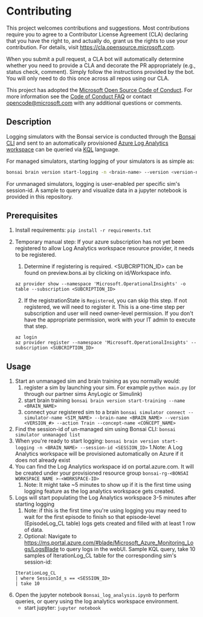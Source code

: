 # Contributing

This project welcomes contributions and suggestions.  Most contributions require you to agree to a
Contributor License Agreement (CLA) declaring that you have the right to, and actually do, grant us
the rights to use your contribution. For details, visit https://cla.opensource.microsoft.com.

When you submit a pull request, a CLA bot will automatically determine whether you need to provide
a CLA and decorate the PR appropriately (e.g., status check, comment). Simply follow the instructions
provided by the bot. You will only need to do this once across all repos using our CLA.

This project has adopted the [Microsoft Open Source Code of Conduct](https://opensource.microsoft.com/codeofconduct/).
For more information see the [Code of Conduct FAQ](https://opensource.microsoft.com/codeofconduct/faq/) or
contact [opencode@microsoft.com](mailto:opencode@microsoft.com) with any additional questions or comments.

## Description

Logging simulators with the Bonsai service is conducted through the [Bonsai CLI](https://pypi.org/project/bonsai-cli/) and sent to an automatically provisioned [Azure Log Analytics workspace](https://docs.microsoft.com/en-us/azure/azure-monitor/log-query/log-analytics-tutorial) can be queried via [KQL](https://docs.microsoft.com/en-us/azure/data-explorer/kusto/query/tutorial?pivots=azuremonitor) language.

For managed simulators, starting logging of your simulators is as simple as:

```bash
bonsai brain version start-logging -n <brain-name> --version <version-number> -m
```

For unmanaged simulators, logging is user-enabled per specific sim's session-id. A sample to query and visualize data in a jupyter notebook is provided in this repository.

## Prerequisites

1. Install requirements: `pip install -r requirements.txt`
1. Temporary manual step: If your azure subscription has not yet been registered to allow Log Analytics workspace resource provider, it needs to be registered.
    1. Determine if registering is required. <SUBCRIPTION_ID> can be found on preview.bons.ai by clicking on id/Workspace info. 
    ```
    az provider show --namespace 'Microsoft.OperationalInsights' -o table --subscription <SUBCRIPTION_ID>
    ```
    2.  If the registrationState is `Registered`, you can skip this step. If not registered, we will need to register it. This is a one-time step per subscription and user will need owner-level permission. If you don't have the appropriate permission, work with your IT admin to execute that step.

    ```
    az login
    az provider register --namespace 'Microsoft.OperationalInsights' --subscription <SUBCRIPTION_ID>
    ```
 
## Usage

1. Start an unmanaged sim and brain training as you normally would: 
    1. register a sim by launching your sim. For example `python main.py` (or through our partner sims AnyLogic or Simulink)
    1. start brain training `bonsai brain version start-training --name <BRAIN_NAME>`
    1. connect your registered sim to a brain `bonsai simulator connect --simulator-name <SIM_NAME> --brain-name <BRAIN_NAME> --version <VERSION_#> --action Train --concept-name <CONCEPT_NAME>`
2. Find the session-id of un-managed sim using Bonsai CLI: `bonsai simulator unmanaged list`
3. When you're ready to start logging:
`bonsai brain version start-logging -n <BRAIN_NAME> --session-id <SESSION_ID>`
    1.Note: A Log Analytics workspace will be provisioned automatically on Azure if it does not already exist
3. You can find the Log Analytics workspace id on portal.azure.com. It will be created under your provisioned resource group `bonsai-rg-<BONSAI WORKSPACE NAME >-<WORKSPACE-ID>`
    1. Note: It might take ~5 minutes to show up if it is the first time using logging feature as the log analytics workspace gets created.
4. Logs will start populating the Log Analytics workspace 3-5 minutes after starting logging
    1. Note: if this is the first time you're using logging you may need to wait for the first episode to finish so that episode-level (EpisodeLog_CL table) logs gets created and filled with at least 1 row of data.
    1. Optional: Navigate to https://ms.portal.azure.com/#blade/Microsoft_Azure_Monitoring_Logs/LogsBlade to query logs in the webUI. Sample KQL query, take 10 samples of IterationLog_CL table for the corresponding sim's session-id:
    ```KQL
    IterationLog_CL
    | where SessionId_s == <SESSION_ID>
    | take 10
    ```
5. Open the jupyter notebook `Bonsai_log_analysis.ipynb` to perform queries, or query using the log analytics workspace environment.
    - start jupyter: ```jupyter notebook```